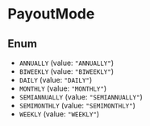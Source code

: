 # PayoutMode

## Enum

* `ANNUALLY` (value: `"ANNUALLY"`)
* `BIWEEKLY` (value: `"BIWEEKLY"`)
* `DAILY` (value: `"DAILY"`)
* `MONTHLY` (value: `"MONTHLY"`)
* `SEMIANNUALLY` (value: `"SEMIANNUALLY"`)
* `SEMIMONTHLY` (value: `"SEMIMONTHLY"`)
* `WEEKLY` (value: `"WEEKLY"`)
